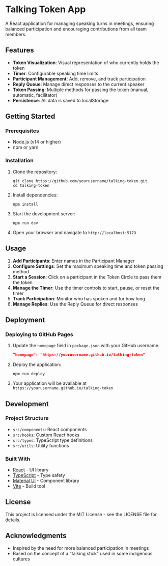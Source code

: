 # Talking Token App

A React application for managing speaking turns in meetings, ensuring balanced participation and encouraging contributions from all team members.

## Features

- **Token Visualization**: Visual representation of who currently holds the token
- **Timer**: Configurable speaking time limits
- **Participant Management**: Add, remove, and track participation
- **Reply Queue**: Manage direct responses to the current speaker
- **Token Passing**: Multiple methods for passing the token (manual, automatic, facilitator)
- **Persistence**: All data is saved to localStorage

## Getting Started

### Prerequisites

- Node.js (v14 or higher)
- npm or yarn

### Installation

1. Clone the repository:
   ```
   git clone https://github.com/yourusername/talking-token.git
   cd talking-token
   ```

2. Install dependencies:
   ```
   npm install
   ```

3. Start the development server:
   ```
   npm run dev
   ```

4. Open your browser and navigate to `http://localhost:5173`

## Usage

1. **Add Participants**: Enter names in the Participant Manager
2. **Configure Settings**: Set the maximum speaking time and token passing method
3. **Start a Session**: Click on a participant in the Token Circle to pass them the token
4. **Manage the Timer**: Use the timer controls to start, pause, or reset the timer
5. **Track Participation**: Monitor who has spoken and for how long
6. **Manage Replies**: Use the Reply Queue for direct responses

## Deployment

### Deploying to GitHub Pages

1. Update the `homepage` field in `package.json` with your GitHub username:
   ```json
   "homepage": "https://yourusername.github.io/talking-token"
   ```

2. Deploy the application:
   ```
   npm run deploy
   ```

3. Your application will be available at `https://yourusername.github.io/talking-token`

## Development

### Project Structure

- `src/components`: React components
- `src/hooks`: Custom React hooks
- `src/types`: TypeScript type definitions
- `src/utils`: Utility functions

### Built With

- [React](https://reactjs.org/) - UI library
- [TypeScript](https://www.typescriptlang.org/) - Type safety
- [Material UI](https://mui.com/) - Component library
- [Vite](https://vitejs.dev/) - Build tool

## License

This project is licensed under the MIT License - see the LICENSE file for details.

## Acknowledgments

- Inspired by the need for more balanced participation in meetings
- Based on the concept of a "talking stick" used in some indigenous cultures
